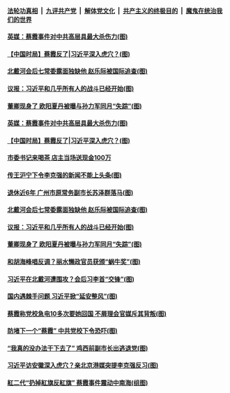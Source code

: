 

####  [法轮功真相](../../../../basic/blob/master/README.md?t=08240602) &nbsp;|&nbsp; [九评共产党](../../../../9ping.md/blob/master/README.md?t=08240602) &nbsp;|&nbsp; [解体党文化](../../../../jtdwh.md/blob/master/README.md?t=08240602)  &nbsp;|&nbsp; [共产主义的终极目的](../../../../gczydzjmd.md/blob/master/README.md?t=08240602) &nbsp;|&nbsp; [魔鬼在统治我们的世界](../../../../mgztzwmdsj.md/blob/master/README.md?t=08240602) 

#### [英媒：蔡霞事件对中共高层具最大杀伤力(图)](../pages/p2/943885.md?t=08240602) 

#### [【中国时局】蔡霞反了|习近平深入虎穴？(图)](../pages/p2/943918.md?t=08240602) 


#### [北戴河会后七常委露面独缺他 赵乐际被国际追查(图)](../pages/p2/943811.md?t=08240602) 

#### [议报：习近平和几乎所有人的战斗已经开始(图)](../pages/p2/943847.md?t=08240602) 

#### [董卿现身了 欧阳夏丹被曝与孙力军同月“失踪”(图)](../pages/p2/943828.md?t=08240602) 

#### [英媒：蔡霞事件对中共高层具最大杀伤力(图)](../pages/p2/943885.md?t=08240602) 

#### [【中国时局】蔡霞反了|习近平深入虎穴？(图)](../pages/p2/943918.md?t=08240602) 

#### [市委书记来喝茶 店主当场送现金100万](../pages/p2/943911.md?t=08240602) 

#### [传王沪宁下令李克强的新闻不能上头条(图)](../pages/p2/943892.md?t=08240602) 

#### [退休近6年 广州市原常务副市长苏泽群落马(图)](../pages/p2/943879.md?t=08240602) 


#### [北戴河会后七常委露面独缺他 赵乐际被国际追查(图)](../pages/p2/943811.md?t=08240602) 

#### [议报：习近平和几乎所有人的战斗已经开始(图)](../pages/p2/943847.md?t=08240602) 

#### [董卿现身了 欧阳夏丹被曝与孙力军同月“失踪”(图)](../pages/p2/943828.md?t=08240602) 

#### [和胡海峰唱反调？丽水懒政官员获颁“蜗牛奖”(图)](../pages/p2/943838.md?t=08240602) 



#### [习近平在北戴河遭围攻？会后习李首“交锋”(图)](../pages/p2/943735.md?t=08240602) 

#### [国内遇棘手问题 习近平掀“延安整风”(图)](../pages/p2/943625.md?t=08240602) 

#### [蔡霞称党校急电10多次要她回国 不屑理会官媒斥其背叛(图)](../pages/p2/943733.md?t=08240602) 


#### [防堵下一个“蔡霞” 中共党校下令恐吓(图)](../pages/p2/943676.md?t=08240602) 

#### [“我真的没办法干下去了” 鸡西前副市长出逃退党(图)](../pages/p2/943627.md?t=08240602) 

#### [习近平访安徽深入虎穴？亲北京港媒突提李克强反习(图)](../pages/p2/943619.md?t=08240602) 

#### [紅二代“扔掉紅旗反紅旗” 蔡霞事件震动中南海(组图)](../pages/p2/943615.md?t=08240602) 

